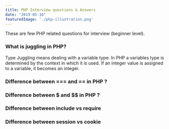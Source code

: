 ```yaml
---
title: PHP Interview questions & Answers
date: "2019-05-16"
featuredImage: './php-illustration.png'
---
```


These are few PHP related questions for interview (beginner level).

<!-- end -->

### What is juggling in PHP?

Type Juggling means dealing with a variable type. In PHP a variables type is determined by the context in which it is used. If an integer value is assigned to a variable, it becomes an integer.

### Difference between === and == in PHP ?


### Difference between $ and $$ in PHP ?


### Difference between include vs require


### Difference between session vs cookie